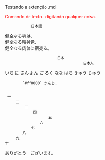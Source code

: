 Testando a extenção .md 

<span style="color: red;">Comando de texto.. digitando qualquer coisa.<br></span>


                日本語
健全なる魂は、<br>健全なる精神党、<br>健全なる肉体に宿売る。<br>

                            日本
                                        日本人

いち
に
さん
よん
ご
ろく
なな
はち
きゅう
じゅう 


            `#ff0000` かんじ.

              
     一
         二
             三 
                 四
                        五
                    六
                七
            八
         九
    十
ありがとう　ございます。